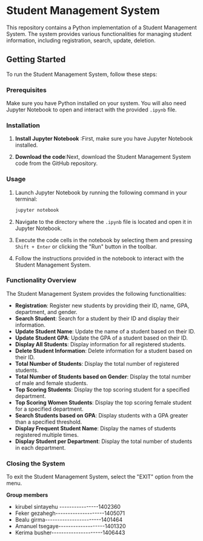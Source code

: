 # Student Management System

This repository contains a Python implementation of a Student Management System. The system provides various functionalities for managing student information, including registration, search, update, deletion.

## Getting Started

To run the Student Management System, follow these steps:

### Prerequisites

Make sure you have Python installed on your system. You will also need Jupyter Notebook to open and interact with the provided `.ipynb` file.

### Installation

1. **Install Jupyter Notebook** :First, make sure you have Jupyter Notebook installed.
    
2. **Download the code**:Next, download the Student Management System code from the GitHub repository.

### Usage

1. Launch Jupyter Notebook by running the following command in your terminal:

    ```bash
    jupyter notebook
    ```

2. Navigate to the directory where the `.ipynb` file is located and open it in Jupyter Notebook.

3. Execute the code cells in the notebook by selecting them and pressing `Shift + Enter` or clicking the "Run" button in the toolbar.

4. Follow the instructions provided in the notebook to interact with the Student Management System.

### Functionality Overview

The Student Management System provides the following functionalities:

- **Registration**: Register new students by providing their ID, name, GPA, department, and gender.
- **Search Student**: Search for a student by their ID and display their information.
- **Update Student Name**: Update the name of a student based on their ID.
- **Update Student GPA**: Update the GPA of a student based on their ID.
- **Display All Students**: Display information for all registered students.
- **Delete Student Information**: Delete information for a student based on their ID.
- **Total Number of Students**: Display the total number of registered students.
- **Total Number of Students based on Gender**: Display the total number of male and female students.
- **Top Scoring Students**: Display the top scoring student for a specified department.
- **Top Scoring Women Students**: Display the top scoring female student for a specified department.
- **Search Students based on GPA**: Display students with a GPA greater than a specified threshold.
- **Display Frequent Student Name**: Display the names of students registered multiple times.
- **Display Student per Department**: Display the total number of students in each department.

### Closing the System

To exit the Student Management System, select the "EXIT" option from the menu.

**Group members**
- kirubel sintayehu ----------------1402360
- Feker gezahegh--------------------1405071
- Bealu girma-----------------------1401464
- Amanuel tsegaye-------------------1401320
- Kerima busher---------------------1406443
